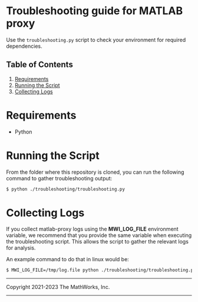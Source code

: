 # Troubleshooting guide for MATLAB proxy
Use the `troubleshooting.py` script to check your environment for required dependencies.

## Table of Contents  
1. [Requirements](#requirements)
2. [Running the Script](#running-the-script)
3. [Collecting Logs](#collecting-logs)

# Requirements
* Python


# Running the Script
From the folder where this repository is cloned, you can run the following command to gather troubleshooting output:
```bash
$ python ./troubleshooting/troubleshooting.py
```
# Collecting Logs
If you collect matlab-proxy logs using the **MWI_LOG_FILE** environment variable, we recommend that you provide the same variable when executing the troubleshooting script. This allows the script to gather the relevant logs for analysis.

An example command to do that in linux would be:
```bash 
$ MWI_LOG_FILE=/tmp/log.file python ./troubleshooting/troubleshooting.py
``` 

----

Copyright 2021-2023 The MathWorks, Inc.

----
